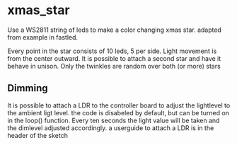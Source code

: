 # xmas_star
Use a WS2811 string of leds to make a color changing xmas star. adapted from example in fastled.

Every point in the star consists of 10 leds, 5 per side. Light movement is from the center outward. It is possible to attach a second star and have it behave in unison. Only the twinkles are random over both (or more) stars

## Dimming

It is possible to attach a LDR to the controller board to adjust the lightlevel to the ambient ligt level. the code is disabeled by default, but can be turned on in the loop() function. Every ten seconds the light value will be taken and the dimlevel adjusted accordingly. a userguide to attach a LDR is in the header of the sketch
